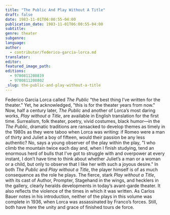 ```yaml
---
title: "The Public And Play Without A Title"
draft: false
date: 1983-11-01T06:00:55-04:00
publication_date: 1983-11-01T06:00:55-04:00
subtitle:
genre: theater
subgenre:
language:
author:
  - contributor/federico-garcia-lorca.md
translator:
editor:
featured_image_path:
editions:
  - 9780811208819
  - 9780811208802
_slug: the-public-and-play-without-a-title
---
```


Federico Garcia Lorca called _The Public_ "the best thing I’ve written for the theater." Yet, he acknowledged, "this is for the theater years from now." Now, half a century later, _The Public_ and another of Lorca’s most daring works, _Play without a Title_, are available in English translation for the first time. Surrealism, folk theater, poetry, vivid costumes, black humor––in the _The Public_, dramatic traditions are ransacked to develop themes as timely in the 1980s as they were taboo when Lorca was writing: if Romeo were a man of thirty and Juliet a boy of fifteen, would their passion be any less authentic? No, says a young observer of the play within the play, "I who climb the mountain twice each day and, when I finish studying, tend an enormous herd of bulls that I’ve got to struggle with and overpower at every instant, I don’t have time to think about whether Juliet’s a man or a woman or a child, but only to observe that I like her with such a joyous desire." In both _The Public_ and _Play without a Title_, the player himself is of as much consequence as the role he plays. The fierce, stark _Play without a Title_, with its cast of Author, Prompter, Stagehand in the wings, and hecklers in the gallery, clearly heralds developments in today’s avant-garde theater. It also reflects the violence of the times in which it was written. As Carlos Bauer notes in his introduction, neither of the plays in this volume was complete in 1936, when Lorca was assassinated by Franco’s forces. Still, both have here the unity and grace of finished tours de force.

